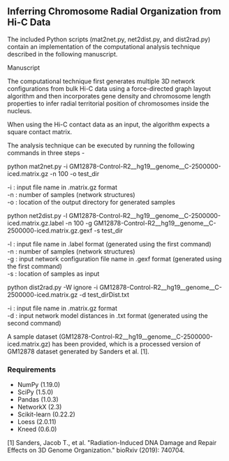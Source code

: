 ## Inferring Chromosome Radial Organization from Hi-C Data ##

The included Python scripts (mat2net.py, net2dist.py, and dist2rad.py) contain an implementation of the computational analysis technique described in the following manuscript.

Manuscript

The computational technique first generates multiple 3D network configurations from bulk Hi-C data using a force-directed graph layout algorithm and then incorporates gene density and chromosome length properties to infer radial territorial position of chromosomes inside the nucleus.

When using the Hi-C contact data as an input, the algorithm expects a square contact matrix. 

The analysis technique can be executed by running the following commands in three steps - 

python mat2net.py -i GM12878-Control-R2__hg19__genome__C-2500000-iced.matrix.gz -n 100 -o test_dir

-i : input file name in .matrix.gz format </br>
-n : number of samples (network structures) </br>
-o : location of the output directory for generated samples

python net2dist.py -l GM12878-Control-R2__hg19__genome__C-2500000-iced.matrix.gz.label -n 100 -g GM12878-Control-R2__hg19__genome__C-2500000-iced.matrix.gz.gexf -s test_dir 

-l : input file name in .label format (generated using the first command) </br>
-n : number of samples (network structures) </br>
-g : input network configuration file name in .gexf format (generated using the first command) </br>
-s : location of samples as input

python dist2rad.py -W ignore -i GM12878-Control-R2__hg19__genome__C-2500000-iced.matrix.gz -d test_dirDist.txt 

-i : input file name in .matrix.gz format </br>
-d : input network model distances in .txt format (generated using the second command)

A sample dataset (GM12878-Control-R2__hg19__genome__C-2500000-iced.matrix.gz) has been provided, which is a processed version of GM12878 dataset generated by Sanders et al. [1].

### Requirements ###

* NumPy (1.19.0)
* SciPy (1.5.0)
* Pandas (1.0.3)
* NetworkX (2.3)
* Scikit-learn (0.22.2)
* Loess (2.0.11)
* Kneed (0.6.0)

[1] Sanders, Jacob T., et al. "Radiation-Induced DNA Damage and Repair Effects on 3D Genome Organization." bioRxiv (2019): 740704.

